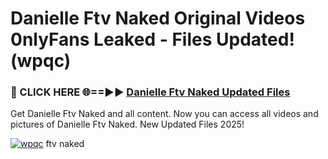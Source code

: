 # Danielle Ftv Naked Original Videos 0nlyFans Leaked - Files Updated! (wpqc)

<h3>🔴 CLICK HERE 🌐==►► <a href="https://tinyurl.com/yckcrads" rel="nofollow">Danielle Ftv Naked Updated Files</a></h3>

Get Danielle Ftv Naked and all content. Now you can access all videos and pictures of Danielle Ftv Naked. New Updated Files 2025!

[![wpqc](https://i.imgur.com/hpKpOFt.gif)](https://tinyurl.com/yckcrads)
ftv naked